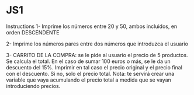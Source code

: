 # JS1
Instructions
1- Imprime los números entre 20 y 50, ambos incluidos, en orden DESCENDENTE


2- Imprime los números pares entre dos números que introduzca el usuario


3- CARRITO DE LA COMPRA: se le pide al usuario el precio de 5 productos. Se calcula el total. En el caso de sumar 100 euros o más, se le da un descuento del 15%. Imprimir en tal caso el precio original y el precio final con el descuento. Si no, solo el precio total. Nota: te servirá crear una variable que vaya acumulando el precio total a medida que se vayan introduciendo precios.


